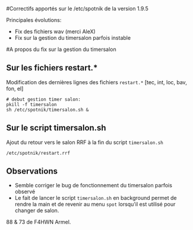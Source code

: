 #Correctifs apportés sur le /etc/spotnik de la version 1.9.5

Principales évolutions:

- Fix des fichiers wav (merci AleX)
- Fix sur la gestion du timersalon parfois instable

#A propos du fix sur la gestion du timersalon

## Sur les fichiers restart.*

Modification des dernières lignes des fichiers `restart.*` [tec, int, loc, bav, fon, el]

```
# debut gestion timer salon:
pkill -f timersalon
sh /etc/spotnik/timersalon.sh &
```

## Sur le script timersalon.sh

Ajout du retour vers le salon RRF à la fin du script `timersalon.sh`

```
/etc/spotnik/restart.rrf
```

## Observations

- Semble corriger le bug de fonctionnement du timersalon parfois observé
- Le fait de lancer le script `timersalon.sh` en background permet de rendre la main et de revenir au menu `spot` lorsqu'il est utilisé pour changer de salon.

88 & 73 de F4HWN Armel.
